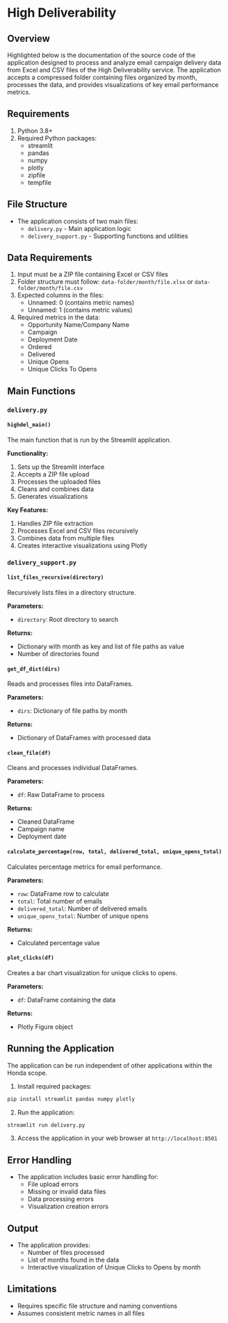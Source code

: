 # High Deliverability

## Overview
Highlighted below is the documentation of the source code of the application designed to process and analyze email campaign delivery data from Excel and CSV files of the High Deliverability service. The application accepts a compressed folder containing files organized by month, processes the data, and provides visualizations of key email performance metrics.

## Requirements
1. Python 3.8+
2. Required Python packages:
    - streamlit
    - pandas
    - numpy
    - plotly
    - zipfile
    - tempfile

## File Structure
- The application consists of two main files:
    - `delivery.py` - Main application logic
    - `delivery_support.py` - Supporting functions and utilities

## Data Requirements
1. Input must be a ZIP file containing Excel or CSV files
2. Folder structure must follow: `data-folder/month/file.xlsx` or `data-folder/month/file.csv`
3. Expected columns in the files:
    - Unnamed: 0 (contains metric names)
    - Unnamed: 1 (contains metric values)
4. Required metrics in the data:
    - Opportunity Name/Company Name
    - Campaign
    - Deployment Date
    - Ordered
    - Delivered
    - Unique Opens
    - Unique Clicks To Opens

## Main Functions

### **`delivery.py`**

#### `highdel_main()`
The main function that is run by the Streamlit application.

**Functionality:**

1. Sets up the Streamlit interface
2. Accepts a ZIP file upload
3. Processes the uploaded files
4. Cleans and combines data
5. Generates visualizations

**Key Features:**

1. Handles ZIP file extraction
2. Processes Excel and CSV files recursively
3. Combines data from multiple files
4. Creates interactive visualizations using Plotly

### `delivery_support.py`

#### `list_files_recursive(directory)`
Recursively lists files in a directory structure.

**Parameters:**
- `directory`: Root directory to search

**Returns:**

- Dictionary with month as key and list of file paths as value
- Number of directories found

#### `get_df_dict(dirs)`
Reads and processes files into DataFrames.

**Parameters:**
- `dirs`: Dictionary of file paths by month

**Returns:**
- Dictionary of DataFrames with processed data

#### `clean_file(df)`
Cleans and processes individual DataFrames.

**Parameters:**
- `df`: Raw DataFrame to process

**Returns:**

- Cleaned DataFrame
- Campaign name
- Deployment date

#### `calculate_percentage(row, total, delivered_total, unique_opens_total)`
Calculates percentage metrics for email performance.

**Parameters:**

- `row`: DataFrame row to calculate
- `total`: Total number of emails
- `delivered_total`: Number of delivered emails
- `unique_opens_total`: Number of unique opens

**Returns:**
- Calculated percentage value

#### `plot_clicks(df)`
Creates a bar chart visualization for unique clicks to opens.

**Parameters:**
- `df`: DataFrame containing the data

**Returns:**
- Plotly Figure object

## Running the Application
The application can be run independent of other applications within the Honda scope.

1. Install required packages:
```bash
pip install streamlit pandas numpy plotly
```
2. Run the application:
```bash
streamlit run delivery.py
```
3. Access the application in your web browser at `http://localhost:8501`

## Error Handling
- The application includes basic error handling for:
    - File upload errors
    - Missing or invalid data files
    - Data processing errors
    - Visualization creation errors

## Output
- The application provides:
    - Number of files processed
    - List of months found in the data
    - Interactive visualization of Unique Clicks to Opens by month

## Limitations
- Requires specific file structure and naming conventions
- Assumes consistent metric names in all files